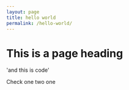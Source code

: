 ```yaml
---
layout: page
title: hello world
permalink: /hello-world/
---
```



# This is a page heading

'and this is code'

Check one two one

